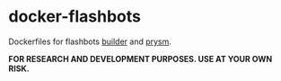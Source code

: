 # docker-flashbots
Dockerfiles for flashbots [builder][builder] and [prysm][prysm].

**FOR RESEARCH AND DEVELOPMENT PURPOSES. USE AT YOUR OWN RISK.**


[builder]: https://github.com/flashbots/builder
[prysm]: https://github.com/flashbots/prysm
